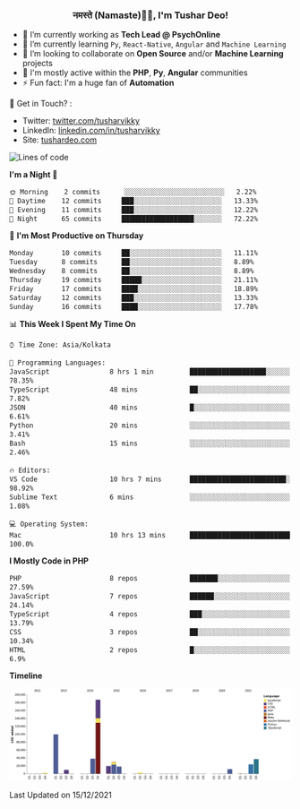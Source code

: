 <h3 align="center">नमस्ते (Namaste)🙏🏻, I'm Tushar Deo!</h3>

- 🔭 I’m currently working as **Tech Lead @ PsychOnline**
- 🌱 I’m currently learning `Py`, `React-Native`, `Angular` and `Machine Learning`
- 👯 I’m looking to collaborate on **Open Source** and/or **Machine Learning** projects
- 💬 I'm mostly active within the **PHP**, **Py**, **Angular** communities
- ⚡ Fun fact: I'm a huge fan of **Automation**

📣 Get in Touch? :
- Twitter: [twitter.com/tusharvikky](https://twitter.com/tusharvikky)
- LinkedIn: [linkedin.com/in/tusharvikky](https://www.linkedin.com/in/tusharvikky/)
- Site: [tushardeo.com](https://tushardeo.com/)

<!--START_SECTION:waka-->
![Lines of code](https://img.shields.io/badge/From%20Hello%20World%20I%27ve%20Written-480%20Thousand%20lines%20of%20code-blue)

**I'm a Night 🦉** 

```text
🌞 Morning    2 commits      ░░░░░░░░░░░░░░░░░░░░░░░░░   2.22% 
🌆 Daytime    12 commits     ███░░░░░░░░░░░░░░░░░░░░░░   13.33% 
🌃 Evening    11 commits     ███░░░░░░░░░░░░░░░░░░░░░░   12.22% 
🌙 Night      65 commits     ██████████████████░░░░░░░   72.22%

```
📅 **I'm Most Productive on Thursday** 

```text
Monday       10 commits     ██░░░░░░░░░░░░░░░░░░░░░░░   11.11% 
Tuesday      8 commits      ██░░░░░░░░░░░░░░░░░░░░░░░   8.89% 
Wednesday    8 commits      ██░░░░░░░░░░░░░░░░░░░░░░░   8.89% 
Thursday     19 commits     █████░░░░░░░░░░░░░░░░░░░░   21.11% 
Friday       17 commits     ████░░░░░░░░░░░░░░░░░░░░░   18.89% 
Saturday     12 commits     ███░░░░░░░░░░░░░░░░░░░░░░   13.33% 
Sunday       16 commits     ████░░░░░░░░░░░░░░░░░░░░░   17.78%

```


📊 **This Week I Spent My Time On** 

```text
⌚︎ Time Zone: Asia/Kolkata

💬 Programming Languages: 
JavaScript               8 hrs 1 min         ███████████████████░░░░░░   78.35% 
TypeScript               48 mins             ██░░░░░░░░░░░░░░░░░░░░░░░   7.82% 
JSON                     40 mins             █░░░░░░░░░░░░░░░░░░░░░░░░   6.61% 
Python                   20 mins             ░░░░░░░░░░░░░░░░░░░░░░░░░   3.41% 
Bash                     15 mins             ░░░░░░░░░░░░░░░░░░░░░░░░░   2.46%

🔥 Editors: 
VS Code                  10 hrs 7 mins       ████████████████████████░   98.92% 
Sublime Text             6 mins              ░░░░░░░░░░░░░░░░░░░░░░░░░   1.08%

💻 Operating System: 
Mac                      10 hrs 13 mins      █████████████████████████   100.0%

```

**I Mostly Code in PHP** 

```text
PHP                      8 repos             ███████░░░░░░░░░░░░░░░░░░   27.59% 
JavaScript               7 repos             ██████░░░░░░░░░░░░░░░░░░░   24.14% 
TypeScript               4 repos             ███░░░░░░░░░░░░░░░░░░░░░░   13.79% 
CSS                      3 repos             ██░░░░░░░░░░░░░░░░░░░░░░░   10.34% 
HTML                     2 repos             █░░░░░░░░░░░░░░░░░░░░░░░░   6.9%

```


**Timeline**

![Chart not found](https://raw.githubusercontent.com/tusharvikky/tusharvikky/master/charts/bar_graph.png) 


 Last Updated on 15/12/2021
<!--END_SECTION:waka-->

